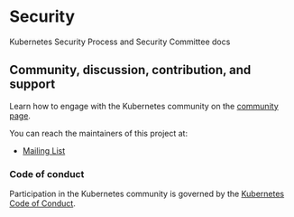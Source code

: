# Security

Kubernetes Security Process and Security Committee docs

## Community, discussion, contribution, and support

Learn how to engage with the Kubernetes community on the [community page](http://kubernetes.io/community/).

You can reach the maintainers of this project at:

- [Mailing List](https://groups.google.com/forum/#!forum/kubernetes-security-discuss)

### Code of conduct

Participation in the Kubernetes community is governed by the [Kubernetes Code of Conduct](code-of-conduct.md).
